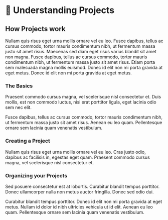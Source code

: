 # 📎 Understanding Projects

## How Projects work

Nullam quis risus eget urna mollis ornare vel eu leo. Fusce dapibus, tellus ac cursus commodo, tortor mauris condimentum
nibh, ut fermentum massa justo sit amet risus. Maecenas sed diam eget risus varius blandit sit amet non magna. Fusce
dapibus, tellus ac cursus commodo, tortor mauris condimentum nibh, ut fermentum massa justo sit amet risus. Etiam porta
sem malesuada magna mollis euismod. Donec id elit non mi porta gravida at eget metus. Donec id elit non mi porta gravida
at eget metus.

### The Basics

Praesent commodo cursus magna, vel scelerisque nisl consectetur et. Duis mollis, est non commodo luctus, nisi erat
porttitor ligula, eget lacinia odio sem nec elit.

Fusce dapibus, tellus ac cursus commodo, tortor mauris condimentum nibh, ut fermentum massa justo sit amet risus. Aenean
eu leo quam. Pellentesque ornare sem lacinia quam venenatis vestibulum.

### Creating a Project

Nullam quis risus eget urna mollis ornare vel eu leo. Cras justo odio, dapibus ac facilisis in, egestas eget quam.
Praesent commodo cursus magna, vel scelerisque nisl consectetur et.

### Organizing your Projects

Sed posuere consectetur est at lobortis. Curabitur blandit tempus porttitor. Donec ullamcorper nulla non metus auctor
fringilla. Donec sed odio dui.

Curabitur blandit tempus porttitor. Donec id elit non mi porta gravida at eget metus. Nullam id dolor id nibh ultricies
vehicula ut id elit. Aenean eu leo quam. Pellentesque ornare sem lacinia quam venenatis vestibulum.

